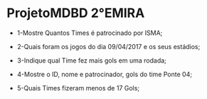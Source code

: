 # ProjetoMDBD 2°EMIRA

* 1-Mostre Quantos Times é patrocinado por ISMA;

* 2-Quais foram os jogos do dia 09/04/2017 e os seus estádios;

* 3-Indique qual Time fez mais gols em uma rodada;

* 4-Mostre o ID, nome e patrocinador, gols do time Ponte 04;

* 5-Quais Times fizeram menos de 17 Gols;
